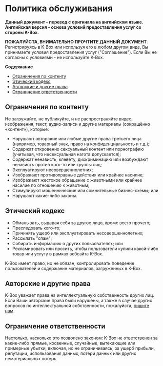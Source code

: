 ﻿# Политика обслуживания

**Данный документ - перевод с оригинала на английском языке. Английская версия - основа условий предоставления услуг со стороны  K-Box.**

**ПОЖАЛУЙСТА, ВНИМАТЕЛЬНО ПРОЧТИТЕ ДАННЫЙ ДОКУМЕНТ.** Регистрируясь в K-Box или используя его в любом другом виде, Вы принимаете условия предоставления услуг ("Соглашение"). Если Вы не согласны с условиями - не используйте K-Box.
 

**Содержание**

- [Ограничения по контенту](#content-restrictions)
- [Этический кодекс](#code-of-conduct)
- [Авторские и другие права](#third-party-copyrights-and-other-rights)
- [Ограничение ответственности](#limitation-of-liability)


## <a id="content-restrictions"></a>Ограничения по контенту
Не загружайте, не публикуйте, и не распространяйте видео, изображения, текст, аудио-записи и другие материалы (сокращённо «контент»), которые:
* Нарушают авторские или любые другие права третьего лица  (например, товарный знак, право на конфиденциальность и т.д.);
* Содержат откровенно сексуальный контент или порнографию (учитывая, что несексуальная нагота допускается);
* Содержат ненависть, клевету, дискриминацию или возбуждают ненависть против кого-то или группы лиц;
* Эксплуатируют несовершеннолетних;
* Изображают противоправные действия или крайнее насилие;
* Изображают жестокое обращение с животными или крайнее насилие по отношению к животным;
* Стимулируют мошеннические или сомнительные бизнес-схемы; или
* Нарушают какие-либо законы.

## <a id="code-of-conduct"></a>Этический кодекс
* Обманывать, выдавая себя за другое лицо, кроме всего прочего;
* Преследовать кого-то;
* Причинять ущерб или эксплуатировать несовершеннолетних;
* Рассылать "спам";
* Собирать информацию о других пользователях; или
* Рекламировать или просить, чтобы пользователи купили какой-либо товар или услугу в рамках вебсайта K-Box.

K-Box имеет право, но не обязан, контролировать поведение пользователей и содержание материалов, загруженных в K-Box.

## <a id="third-party-copyrights-and-other-rights"></a>Авторские и другие права
K-Box уважает права на интеллектуальную собственность других лиц. Если Ваши авторские права были нарушены, а также в случае других вопросов по интеллектуальной собственности, пожалуйста, [пишите нам](contact).

## <a id="limitation-of-liability"></a>Ограничение ответственности
Настолько, насколько это позволено законом: K-Box не ответственен за какие-либо прямые, косвенные, случайные, вытекающие или примерные убытки, включая, но не ограничиваясь, за ущерб прибыли, репутации, использования данных, потери данных или других нематериальных потерь.

